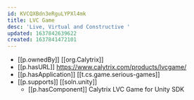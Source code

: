 ```yaml
---
id: KVCQXBdn3eRguLYPXl4mk
title: LVC Game
desc: 'Live, Virtual and Constructive '
updated: 1637842639622
created: 1637841472101
---
```


- [[p.ownedBy]] [[org.Calytrix]]
- [[p.hasURL]] https://www.calytrix.com/products/lvcgame/
- [[p.hasApplication]] [[t.cs.game.serious-games]]
- [[p.supports]] [[soln.unity]]
  - [[p.hasComponent]] Calytrix LVC Game for Unity SDK
